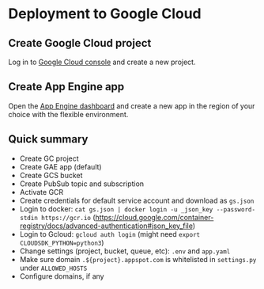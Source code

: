 # Deployment to Google Cloud

## Create Google Cloud project

Log in to [Google Cloud console](https://console.cloud.google.com) and create a
new project.

## Create App Engine app

Open the [App Engine dashboard](https://console.cloud.google.com/appengine) and
create a new app in the region of your choice with the flexible environment.

## Quick summary

* Create GC project
* Create GAE app (default)
* Create GCS bucket
* Create PubSub topic and subscription
* Activate GCR
* Create credentials for default service account and download as `gs.json`
* Login to docker: `cat gs.json | docker login -u _json_key --password-stdin https://gcr.io` (https://cloud.google.com/container-registry/docs/advanced-authentication#json_key_file)
* Login to Gcloud: `gcloud auth login` (might need `export CLOUDSDK_PYTHON=python3`)
* Change settings (project, bucket, queue, etc): `.env` and `app.yaml`
* Make sure domain `.${project}.appspot.com` is whitelisted in `settings.py` under `ALLOWED_HOSTS`
* Configure domains, if any